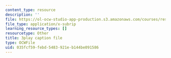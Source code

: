 ```yaml
---
content_type: resource
description: ''
file: https://ol-ocw-studio-app-production.s3.amazonaws.com/courses/res-ll-005-mathematics-of-big-data-and-machine-learning-january-iap-2020/035fcf59febd5483921eb144be091586_pHOPafutFSo.vtt
file_type: application/x-subrip
learning_resource_types: []
resourcetype: Other
title: 3play caption file
type: OCWFile
uid: 035fcf59-febd-5483-921e-b144be091586
---
```

